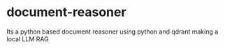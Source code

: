 # document-reasoner
Its a python based document reasoner using python and qdrant making a local LLM RAG
